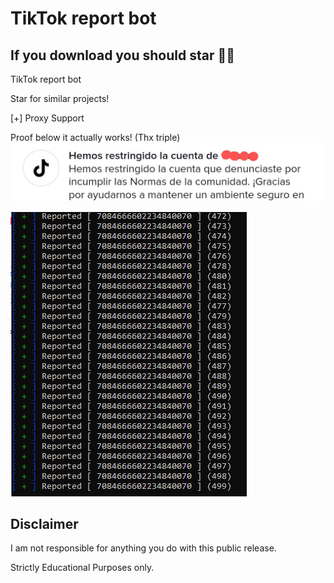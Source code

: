 # TikTok report bot

## If you download you should star 🤷‍♂️


TikTok report bot

Star for similar projects! 

[+] Proxy Support


Proof below it actually works! (Thx triple)
![Screenshot](reportProof.jpg)


![Screenshot](Capture.PNG)
 


## Disclaimer
I am not responsible for anything you do with this public release.

Strictly Educational Purposes only.
